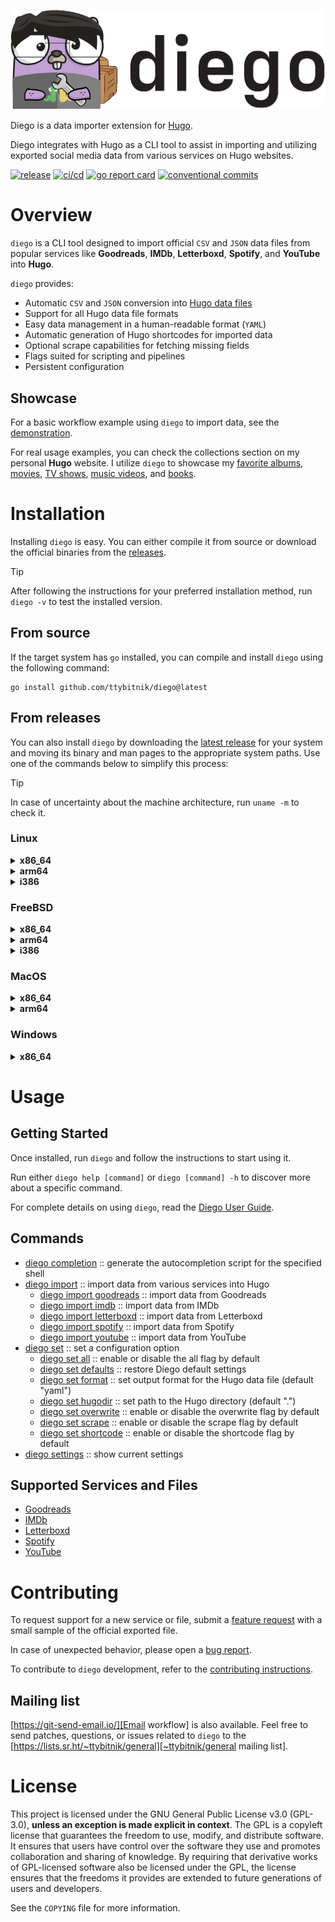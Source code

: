 ![diego](assets/diego_header.png)

Diego is a data importer extension for [Hugo](https://gohugo.io/).

Diego integrates with Hugo as a CLI tool to assist in importing and utilizing exported social media data from various services on Hugo websites.

[![release](https://img.shields.io/github/v/release/ttybitnik/diego)](https://github.com/ttybitnik/diego/releases/latest)
[![ci/cd](https://github.com/ttybitnik/diego/actions/workflows/cicd.yaml/badge.svg)](https://github.com/ttybitnik/diego/actions/workflows/cicd.yaml)
[![go report card](https://goreportcard.com/badge/github.com/ttybitnik/diego)](https://goreportcard.com/report/github.com/ttybitnik/diego)
[![conventional commits](https://img.shields.io/badge/conventional%20commits-1.0.0-%23FE5196?logo=conventionalcommits&logoColor=white)](https://conventionalcommits.org)
<!-- [!["buy me a coffee"](https://img.shields.io/badge/buy_me_a_coffee-ttybitnik-FFDD00?logo=buymeacoffee&labelColor=gray&logoColor=FFFFFF)](https://buymeacoffee.com/ttybitnik) -->

# Overview

`diego` is a CLI tool designed to import official `CSV` and `JSON` data files from popular services like **Goodreads**, **IMDb**, **Letterboxd**, **Spotify**, and **YouTube** into **Hugo**.

`diego` provides:
- Automatic `CSV` and `JSON` conversion into [Hugo data files](https://gohugo.io/templates/data-templates/)
- Support for all Hugo data file formats
- Easy data management in a human-readable format (`YAML`)
- Automatic generation of Hugo shortcodes for imported data
- Optional scrape capabilities for fetching missing fields
- Flags suited for scripting and pipelines
- Persistent configuration

## Showcase

For a basic workflow example using `diego` to import data, see the [demonstration](docs/demonstration.md).

For real usage examples, you can check the collections section on my personal **Hugo** website. I utilize `diego` to showcase my [favorite albums](https://eternodevir.com/dg/albums/), [movies](https://eternodevir.com/dg/movies/), [TV shows](https://eternodevir.com/dg/tv-shows/), [music videos](https://eternodevir.com/dg/music-videos/), and [books](https://eternodevir.com/dg/books/).

# Installation

Installing `diego` is easy. You can either compile it from source or download the official binaries from the [releases](https://github.com/ttybitnik/diego/releases).

> [!TIP]
> After following the instructions for your preferred installation method, run `diego -v` to test the installed version.

## From source

If the target system has `go` installed, you can compile and install `diego` using the following command:

```shell
go install github.com/ttybitnik/diego@latest
```

## From releases

You can also install `diego` by downloading the [latest release](https://github.com/ttybitnik/diego/releases/latest) for your system and moving its binary and man pages to the appropriate system paths. Use one of the commands below to simplify this process:

> [!TIP]
> In case of uncertainty about the machine architecture, run `uname -m` to check it.

### Linux

<details>
<summary><b>x86_64</b></summary>

```shell
curl -L https://github.com/ttybitnik/diego/releases/latest/download/diego_0.2.2_Linux_x86_64.tar.gz | tar -xzvf - -C /tmp/ && cp /tmp/diego ~/.local/bin/ && cp /tmp/man/*.1 ~/.local/share/man/man1/ # x-release-please-version
```

</details>
<details>
<summary><b>arm64</b></summary>

```shell
curl -L https://github.com/ttybitnik/diego/releases/latest/download/diego_0.2.2_Linux_arm64.tar.gz | tar -xzvf - -C /tmp/ && cp /tmp/diego ~/.local/bin/ && cp /tmp/man/*.1 ~/.local/share/man/man1/ # x-release-please-version
```

</details>
<details>
<summary><b>i386</b></summary>

```shell
curl -L https://github.com/ttybitnik/diego/releases/latest/download/diego_0.2.2_Linux_i386.tar.gz | tar -xzvf - -C /tmp/ && cp /tmp/diego ~/.local/bin/ && cp /tmp/man/*.1 ~/.local/share/man/man1/ # x-release-please-version
```

</details>

### FreeBSD

<details>
<summary><b>x86_64</b></summary>

```shell
curl -L https://github.com/ttybitnik/diego/releases/latest/download/diego_0.2.2_Freebsd_x86_64.tar.gz | tar -xzvf - -C /tmp/ && cp /tmp/diego ~/.local/bin/ && cp /tmp/man/*.1 ~/.local/share/man/man1/ # x-release-please-version
```

</details>
<details>
<summary><b>arm64</b></summary>

```shell
curl -L https://github.com/ttybitnik/diego/releases/latest/download/diego_0.2.2_Freebsd_arm64.tar.gz | tar -xzvf - -C /tmp/ && cp /tmp/diego ~/.local/bin/ && cp /tmp/man/*.1 ~/.local/share/man/man1/ # x-release-please-version
```

</details>
<details>
<summary><b>i386</b></summary>

```shell
curl -L https://github.com/ttybitnik/diego/releases/latest/download/diego_0.2.2_Freebsd_i386.tar.gz | tar -xzvf - -C /tmp/ && cp /tmp/diego ~/.local/bin/ && cp /tmp/man/*.1 ~/.local/share/man/man1/ # x-release-please-version
```

</details>

### MacOS

<details>
<summary><b>x86_64</b></summary>

```shell
curl -L https://github.com/ttybitnik/diego/releases/latest/download/diego_0.2.2_Darwin_x86_64.tar.gz | tar -xzvf - -C /tmp/ && cp /tmp/diego ~/.local/bin/ && cp /tmp/man/*.1 ~/.local/share/man/man1/ # x-release-please-version
```

</details>
<details>
<summary><b>arm64</b></summary>

```shell
curl -L https://github.com/ttybitnik/diego/releases/latest/download/diego_0.2.2_Darwin_arm64.tar.gz | tar -xzvf - -C /tmp/ && cp /tmp/diego ~/.local/bin/ && cp /tmp/man/*.1 ~/.local/share/man/man1/ # x-release-please-version
```

</details>

### Windows

<details>
<summary><b>x86_64</b></summary>

```powershell
Invoke-WebRequest -Uri "https://github.com/ttybitnik/diego/releases/latest/download/diego_0.2.2_Windows_x86_64.zip" -OutFile "$env:USERPROFILE\Downloads\diego_x86_64.zip" # x-release-please-version
```

</details>

# Usage

## Getting Started

Once installed, run `diego` and follow the instructions to start using it.

Run either `diego help [command]` or `diego [command] -h` to discover more about a specific command.

For complete details on using `diego`, read the [Diego User Guide](docs/user_guide.md).

## Commands

- [diego completion](docs/user_guide.md#diego-completion) :: generate the autocompletion script for the specified shell
- [diego import](docs/user_guide.md#diego-import) :: import data from various services into Hugo
  - [diego import goodreads](docs/user_guide.md#diego-import-goodreads) :: import data from Goodreads
  - [diego import imdb](docs/user_guide.md#diego-import-imdb) :: import data from IMDb
  - [diego import letterboxd](docs/user_guide.md#diego-import-letterboxd) :: import data from Letterboxd
  - [diego import spotify](docs/user_guide.md#diego-import-spotify) :: import data from Spotify
  - [diego import youtube](docs/user_guide.md#diego-import-youtube) :: import data from YouTube
- [diego set](docs/user_guide.md#diego-set) :: set a configuration option
  - [diego set all](docs/user_guide.md#diego-set-all) :: enable or disable the all flag by default
  - [diego set defaults](docs/user_guide.md#diego-set-defaults) :: restore Diego default settings
  - [diego set format](docs/user_guide.md#diego-set-format) :: set output format for the Hugo data file (default "yaml")
  - [diego set hugodir](docs/user_guide.md#diego-set-hugodir) :: set path to the Hugo directory (default ".")
  - [diego set overwrite](docs/user_guide.md#diego-set-overwrite) :: enable or disable the overwrite flag by default
  - [diego set scrape](docs/user_guide.md#diego-set-scrape) :: enable or disable the scrape flag by default
  - [diego set shortcode](docs/user_guide.md#diego-set-shortcode) :: enable or disable the shortcode flag by default
- [diego settings](docs/user_guide.md#diego-settings) :: show current settings

## Supported Services and Files

- [Goodreads](docs/user_guide.md#goodreads)
- [IMDb](docs/user_guide.md#imdb)
- [Letterboxd](docs/user_guide.md#letterboxd)
- [Spotify](docs/user_guide.md#spotify)
- [YouTube](docs/user_guide.md#youtube)

# Contributing

To request support for a new service or file, submit a [feature request](https://github.com/ttybitnik/diego/issues/new?assignees=&labels=enhancement&projects=&template=feature_request.md&title=) with a small sample of the official exported file.

In case of unexpected behavior, please open a [bug report](https://github.com/ttybitnik/diego/issues/new?assignees=&labels=bug&projects=&template=bug_report.md&title=).

To contribute to `diego` development, refer to the [contributing instructions](CONTRIBUTING.md).

## Mailing list

[https://git-send-email.io/][Email workflow] is also available. Feel free to send patches, questions, or issues related to `diego` to the [https://lists.sr.ht/~ttybitnik/general][~ttybitnik/general mailing list].

# License

This project is licensed under the GNU General Public License v3.0 (GPL-3.0), **unless an exception is made explicit in context**. The GPL is a copyleft license that guarantees the freedom to use, modify, and distribute software. It ensures that users have control over the software they use and promotes collaboration and sharing of knowledge. By requiring that derivative works of GPL-licensed software also be licensed under the GPL, the license ensures that the freedoms it provides are extended to future generations of users and developers.

See the `COPYING` file for more information.
